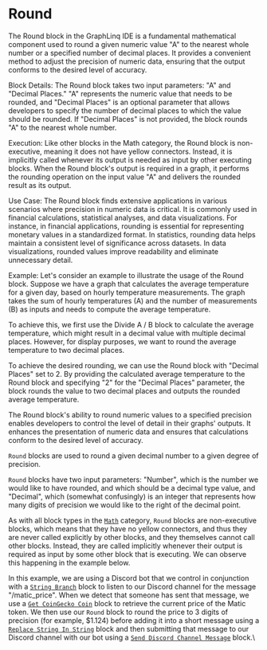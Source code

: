 # Round

The Round block in the GraphLinq IDE is a fundamental mathematical component used to round a given numeric value "A" to the nearest whole number or a specified number of decimal places. It provides a convenient method to adjust the precision of numeric data, ensuring that the output conforms to the desired level of accuracy.

Block Details: The Round block takes two input parameters: "A" and "Decimal Places." "A" represents the numeric value that needs to be rounded, and "Decimal Places" is an optional parameter that allows developers to specify the number of decimal places to which the value should be rounded. If "Decimal Places" is not provided, the block rounds "A" to the nearest whole number.

Execution: Like other blocks in the Math category, the Round block is non-executive, meaning it does not have yellow connectors. Instead, it is implicitly called whenever its output is needed as input by other executing blocks. When the Round block's output is required in a graph, it performs the rounding operation on the input value "A" and delivers the rounded result as its output.

Use Case: The Round block finds extensive applications in various scenarios where precision in numeric data is critical. It is commonly used in financial calculations, statistical analyses, and data visualizations. For instance, in financial applications, rounding is essential for representing monetary values in a standardized format. In statistics, rounding data helps maintain a consistent level of significance across datasets. In data visualizations, rounded values improve readability and eliminate unnecessary detail.

Example: Let's consider an example to illustrate the usage of the Round block. Suppose we have a graph that calculates the average temperature for a given day, based on hourly temperature measurements. The graph takes the sum of hourly temperatures (A) and the number of measurements (B) as inputs and needs to compute the average temperature.

To achieve this, we first use the Divide A / B block to calculate the average temperature, which might result in a decimal value with multiple decimal places. However, for display purposes, we want to round the average temperature to two decimal places.

To achieve the desired rounding, we can use the Round block with "Decimal Places" set to 2. By providing the calculated average temperature to the Round block and specifying "2" for the "Decimal Places" parameter, the block rounds the value to two decimal places and outputs the rounded average temperature.

The Round block's ability to round numeric values to a specified precision enables developers to control the level of detail in their graphs' outputs. It enhances the presentation of numeric data and ensures that calculations conform to the desired level of accuracy.







`Round` blocks are used to round a given decimal number to a given degree of precision.

`Round` blocks have two input parameters: "Number", which is the number we would like to have rounded, and which should be a decimal type value, and "Decimal", which (somewhat confusingly) is an integer that represents how many digits of precision we would like to the right of the decimal point.

As with all block types in the [`Math`](./) category, `Round` blocks are non-executive blocks, which means that they have no yellow connectors, and thus they are never called explicitly by other blocks, and they themselves cannot call other blocks. Instead, they are called implicitly whenever their output is required as input by some other block that is executing. We can observe this happening in the example below.

In this example, we are using a Discord bot that we control in conjunction with a [`String Branch`](../base-condition/string-branch.md) block to listen to our Discord channel for the message "/matic\_price". When we detect that someone has sent that message, we use a [`Get CoinGecko Coin`](../../blocks-exchange/coingecko/get-coingecko-coin.md) block to retrieve the current price of the Matic token. We then use our `Round` block to round the price to 3 digits of precision (for example, $1.124) before adding it into a short message using a [`Replace String In String`](../string/replace-string-in-string.md) block and then submitting that message to our Discord channel with our bot using a [`Send Discord Channel Message`](../../blocks-messaging/discord/send-discord-channel-message.md) block.\
